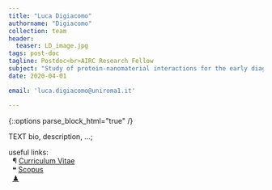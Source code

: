 ```yaml
---
title: "Luca Digiacomo"
authorname: "Digiacomo"
collection: team
header: 
  teaser: LD_image.jpg
tags: post-doc
tagline: Postdoc<br>AIRC Research Fellow
subject: "Study of protein-nanomaterial interactions for the early diagnosis of pancreatic cancer"
date: 2020-04-01

email: 'luca.digiacomo@uniroma1.it'

---
```


{::options parse_block_html="true" /}

<p align= "justify">

TEXT bio, description, ...; <br>

useful links: <br>
&nbsp;   &#182; [Curriculum Vitae](https://nanodeliverylab.github.io/files/CV_LD.pdf)<br>
&nbsp;   &#10077; [Scopus](https://www.scopus.com/authid/detail.uri?authorId=56884553000)<br>
&nbsp;   [&#x265F;](https://lichess.org/@/Ivanchliuk)<br>
